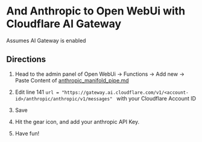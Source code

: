 # And Anthropic to Open WebUi with Cloudflare AI Gateway

Assumes AI Gateway is enabled 

## Directions

1. Head to the admin panel of Open WebUi -> Functions -> Add new -> Paste Content of [anthropic_manifold_pipe.md](https://github.com/taslabs-net/openwebui_anthropic_cfgateway/blob/main/anthropic_manifold_pipe.md)

2. Edit line 141 `url = "https://gateway.ai.cloudflare.com/v1/<account-id>/anthropic/anthropic/v1/messages"
` with your Cloudflare Account ID

3. Save 

4. Hit the gear icon, and add your anthropic API Key.  

5. Have fun!
